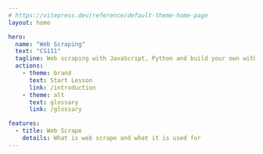 ```yaml
---
# https://vitepress.dev/reference/default-theme-home-page
layout: home

hero:
  name: "Web Scraping"
  text: "CS111"
  tagline: Web scraping with JavaScript, Python and build your own with C!
  actions:
    - theme: brand
      text: Start Lesson
      link: /introduction
    - theme: alt
      text: glossary
      link: /glossary

features:
  - title: Web Scrape
    details: What is web scrape and what it is used for
---
```

